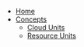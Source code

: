 * [Home](/)
* [Concepts](concepts/README.md)
    * [Cloud Units](concepts/cloud_units.md)
    * [Resource Units](concepts/resource_units.md)
